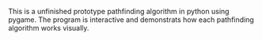 This is a unfinished prototype pathfinding algorithm in python using pygame. The program is interactive and demonstrats how each pathfinding algorithm works visually.
